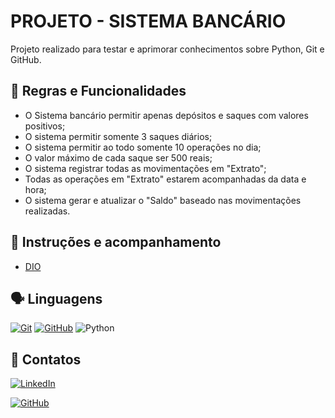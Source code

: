 # PROJETO - SISTEMA BANCÁRIO

Projeto realizado para testar e aprimorar conhecimentos sobre Python, Git e GitHub.

## 📖 Regras e Funcionalidades
- O Sistema bancário permitir apenas depósitos e saques com valores positivos;
- O sistema permitir somente 3 saques diários;
- O sistema permitir ao todo somente 10 operações no dia;
- O valor máximo de cada saque ser 500 reais;
- O sistema registrar todas as movimentações em "Extrato";
- Todas as operações em "Extrato" estarem acompanhadas da data e hora;
- O sistema gerar e atualizar o "Saldo" baseado nas movimentações realizadas.

## 🧠 Instruções e acompanhamento

- [DIO](https://www.dio.me)

## 🗣️ Linguagens

[![Git](https://img.shields.io/badge/Git-000?style=for-the-badge&logo=git&logoColor=E94D5F)](https://git-scm.com/doc) 
[![GitHub](https://img.shields.io/badge/GitHub-000?style=for-the-badge&logo=github&logoColor=30A3DC)](https://docs.github.com/)
![Python](https://img.shields.io/badge/python-3670A0?style=for-the-badge&logo=python&logoColor=ffdd54)


## 📱 Contatos
[![LinkedIn](https://img.shields.io/badge/LinkedIn-0077B5?style=for-the-badge&logo=linkedin&logoColor=white)](https://www.linkedin.com/in/henrique-lima-guedes-204b56216)

[![GitHub](https://img.shields.io/badge/GitHub-100000?style=for-the-badge&logo=github&logoColor=white)](https://github.com/RickFrec)

